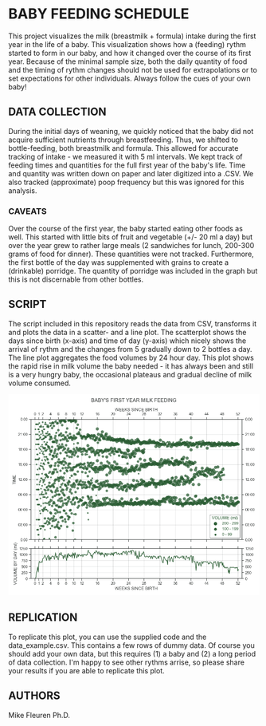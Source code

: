 # BABY FEEDING SCHEDULE

This project visualizes the milk (breastmilk + formula) intake during the first year in the life of a baby. This visualization shows how a (feeding) rythm started to form in our baby, and how it changed over the course of its first year. Because of the minimal sample size, both the daily quantity of food and the timing of rythm changes should not be used for extrapolations or to set expectations for other individuals. Always follow the cues of your own baby!

## DATA COLLECTION

During the initial days of weaning, we quickly noticed that the baby did not acquire sufficient nutrients through breastfeeding. Thus, we shifted to bottle-feeding, both breastmilk and formula. This allowed for accurate tracking of intake - we measured it with 5 ml intervals. We kept track of feeding times and quantities for the full first year of the baby's life. Time and quantity was written down on paper and later digitized into a .CSV. We also tracked (approximate) poop frequency but this was ignored for this analysis.

### CAVEATS

Over the course of the first year, the baby started eating other foods as well. This started with little bits of fruit and vegetable (+/- 20 ml a day) but over the year grew to rather large meals (2 sandwiches for lunch, 200-300 grams of food for dinner). These quantities were not tracked. Furthermore, the first bottle of the day was supplemented with grains to create a (drinkable) porridge. The quantity of porridge was included in the graph but this is not discernable from other bottles.

## SCRIPT

The script included in this repository reads the data from CSV, transforms it and plots the data in a scatter- and a line plot. The scatterplot shows the days since birth (x-axis) and time of day (y-axis) which nicely shows the arrival of rythm and the changes from 5 gradually down to 2 bottles a day. The line plot aggregates the food volumes by 24 hour day. This plot shows the rapid rise in milk volume the baby needed - it has always been and still is a very hungry baby, the occasional plateaus and gradual decline of milk volume consumed. 

![baby-food-quantity](scatterplot.png "Food Quantity in the first year of a baby's life")

## REPLICATION

To replicate this plot, you can use the supplied code and the data_example.csv. This contains a few rows of dummy data. Of course you should add your own data, but this requires (1) a baby and (2) a long period of data collection. I'm happy to see other rythms arrise, so please share your results if you are able to replicate this plot.

## AUTHORS

Mike Fleuren Ph.D.
